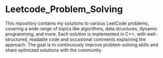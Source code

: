 # Leetcode_Problem_Solving
This repository contains my solutions to various LeetCode problems, covering a wide range of topics like algorithms, data structures, dynamic programming, and more. Each solution is implemented in C++, with well-structured, readable code and occasional comments explaining the approach. The goal is to continuously improve problem-solving skills and share optimized solutions with the community. 
